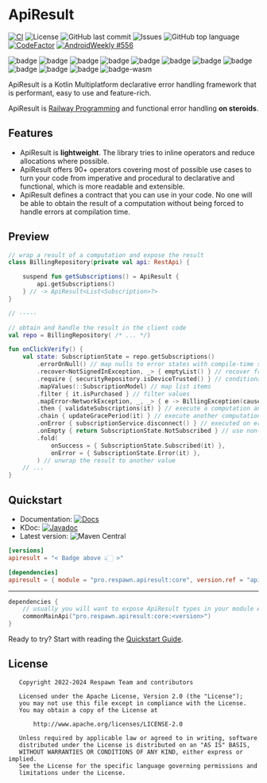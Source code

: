 # ApiResult

[![CI](https://github.com/respawn-app/ApiResult/actions/workflows/ci.yml/badge.svg)](https://github.com/respawn-app/ApiResult/actions/workflows/ci.yml)
![License](https://img.shields.io/github/license/respawn-app/ApiResult)
![GitHub last commit](https://img.shields.io/github/last-commit/respawn-app/ApiResult)
![Issues](https://img.shields.io/github/issues/respawn-app/ApiResult)
![GitHub top language](https://img.shields.io/github/languages/top/respawn-app/ApiResult)
[![CodeFactor](https://www.codefactor.io/repository/github/respawn-app/ApiResult/badge)](https://www.codefactor.io/repository/github/respawn-app/ApiResult)
[![AndroidWeekly #556](https://androidweekly.net/issues/issue-556/badge)](https://androidweekly.net/issues/issue-556/)

![badge][badge-android] ![badge][badge-jvm] ![badge][badge-js] ![badge][badge-nodejs] ![badge][badge-linux] ![badge][badge-windows] ![badge][badge-wasm] ![badge][badge-ios] ![badge][badge-mac] ![badge][badge-watchos] ![badge][badge-tvos] ![badge-wasm]

ApiResult is a Kotlin Multiplatform declarative error handling framework that is performant, easy to use and
feature-rich.

ApiResult is [Railway Programming](https://proandroiddev.com/railway-oriented-programming-in-kotlin-f1bceed399e5) and
functional
error handling **on steroids**.

## Features

* ApiResult is **lightweight**. The library tries to inline operators and reduce allocations where possible.
* ApiResult offers 90+ operators covering most of possible use cases to turn your
  code from imperative and procedural to declarative and functional, which is more readable and extensible.
* ApiResult defines a contract that you can use in your code. No one will be able to obtain the result of a computation
  without being forced to handle errors at compilation time.

## Preview

```kotlin
// wrap a result of a computation and expose the result
class BillingRepository(private val api: RestApi) {

    suspend fun getSubscriptions() = ApiResult {
        api.getSubscriptions()
    } // -> ApiResult<List<Subscription>?>
}

// ----- 

// obtain and handle the result in the client code
val repo = BillingRepository( /* ... */)

fun onClickVerify() {
    val state: SubscriptionState = repo.getSubscriptions()
        .errorOnNull() // map nulls to error states with compile-time safety
        .recover<NotSignedInException, _> { emptyList() } // recover from some or all errors
        .require { securityRepository.isDeviceTrusted() } // conditionally fail the chain
        .mapValues(::SubscriptionModel) // map list items
        .filter { it.isPurchased } // filter values
        .mapError<NetworkException, _, _> { e -> BillingException(cause = e) } // map exceptions
        .then { validateSubscriptions(it) } // execute a computation and continue with its result, propagating errors
        .chain { updateGracePeriod(it) } // execute another computation, and if it fails, stop the chain
        .onError { subscriptionService.disconnect() } // executed on error
        .onEmpty { return SubscriptionState.NotSubscribed } // use non-local returns and short-circuit evaluation
        .fold(
            onSuccess = { SubscriptionState.Subscribed(it) },
            onError = { SubscriptionState.Error(it) },
        ) // unwrap the result to another value
    // ...
}
```

## Quickstart

* Documentation:
  [![Docs](https://img.shields.io/website?down_color=red&down_message=Offline&label=Docs&up_color=green&up_message=Online&url=https%3A%2F%2Fopensource.respawn.pro%2FApiResult%2F%23%2F)](https://opensource.respawn.pro/ApiResult)
* KDoc:
  [![Javadoc](https://javadoc.io/badge2/pro.respawn.apiresult/core/javadoc.svg)](https://opensource.respawn.pro/ApiResult/javadocs)
* Latest version:
  ![Maven Central](https://img.shields.io/maven-central/v/pro.respawn.apiresult/core?label=Maven%20Central)

```toml
[versions]
apiresult = "< Badge above 👆🏻 >"

[dependencies]
apiresult = { module = "pro.respawn.apiresult:core", version.ref = "apiresult" } 
```
-----
```kotlin
dependencies {
    // usually you will want to expose ApiResult types in your module APIs, so consider using api() for the dependency
    commonMainApi("pro.respawn.apiresult:core:<version>")
}
```

Ready to try? Start with reading the [Quickstart Guide](https://opensource.respawn.pro/ApiResult/#/quickstart).

## License

```
   Copyright 2022-2024 Respawn Team and contributors

   Licensed under the Apache License, Version 2.0 (the "License");
   you may not use this file except in compliance with the License.
   You may obtain a copy of the License at

       http://www.apache.org/licenses/LICENSE-2.0

   Unless required by applicable law or agreed to in writing, software
   distributed under the License is distributed on an "AS IS" BASIS,
   WITHOUT WARRANTIES OR CONDITIONS OF ANY KIND, either express or implied.
   See the License for the specific language governing permissions and
   limitations under the License.

```

[badge-android]: http://img.shields.io/badge/-android-6EDB8D.svg?style=flat

[badge-android-native]: http://img.shields.io/badge/support-[AndroidNative]-6EDB8D.svg?style=flat

[badge-jvm]: http://img.shields.io/badge/-jvm-DB413D.svg?style=flat

[badge-js]: http://img.shields.io/badge/-js-F8DB5D.svg?style=flat

[badge-js-ir]: https://img.shields.io/badge/support-[IR]-AAC4E0.svg?style=flat

[badge-nodejs]: https://img.shields.io/badge/-nodejs-68a063.svg?style=flat

[badge-linux]: http://img.shields.io/badge/-linux-2D3F6C.svg?style=flat

[badge-windows]: http://img.shields.io/badge/-windows-4D76CD.svg?style=flat

[badge-wasm]: https://img.shields.io/badge/-wasm-624FE8.svg?style=flat

[badge-apple-silicon]: http://img.shields.io/badge/support-[AppleSilicon]-43BBFF.svg?style=flat

[badge-ios]: http://img.shields.io/badge/-ios-CDCDCD.svg?style=flat

[badge-mac]: http://img.shields.io/badge/-macos-111111.svg?style=flat

[badge-watchos]: http://img.shields.io/badge/-watchos-C0C0C0.svg?style=flat

[badge-tvos]: http://img.shields.io/badge/-tvos-808080.svg?style=flat
